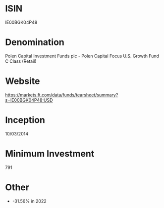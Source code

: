 # ISIN
IE00BGK04P48

# Denomination
Polen Capital Investment Funds plc - Polen Capital Focus U.S. Growth Fund C Class (Retail)

# Website
https://markets.ft.com/data/funds/tearsheet/summary?s=IE00BGK04P48:USD

# Inception
10/03/2014

# Minimum Investment
791

# Other
* -31.56% in 2022
